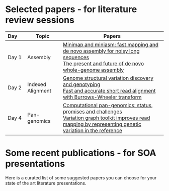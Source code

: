 # Selected papers - for literature review sessions 
| Day&emsp;| Topic | Papers | 
|------|-----------------------------|--|
| Day 1 | Assembly           | [Minimap and miniasm: fast mapping and de novo assembly for noisy long sequences][1] <br> [The present and future of de novo whole-genome assembly][2] |
| Day 2 | Indexed Alignment  | [Genome structural variation discovery and genotyping][3] <br> [Fast and accurate short read alignment with Burrows-Wheeler transform][4] |
| Day 4 | Pan-genomics       | [Computational pan-genomics: status, promises and challenges][5] <br> [Variation graph toolkit improves read mapping by representing genetic variation in the reference][6] |

# Some recent publications - for SOA presentations
Here is a curated list of some suggested papers you can choose for your state of the art literature presentations. 
### 

[1]: https://academic.oup.com/bioinformatics/article/32/14/2103/1742895
[2]: https://www.ncbi.nlm.nih.gov/pubmed/27742661
[3]: https://www.ncbi.nlm.nih.gov/pmc/articles/PMC4108431/pdf/nihms-605372.pdf
[4]: https://www.ncbi.nlm.nih.gov/pubmed/19451168
[5]: https://www.ncbi.nlm.nih.gov/pubmed/27769991
[6]: https://www.ncbi.nlm.nih.gov/pubmed/30125266
